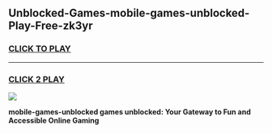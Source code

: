 
## Unblocked-Games-mobile-games-unblocked-Play-Free-zk3yr
<h3>
<a href="https://premium76.site?title=mobile-games-unblocked&ref=21A">CLICK TO PLAY</a></h3>
<hr>

<h3>
<a href="https://premium76.site?title=mobile-games-unblocked&ref=21A">CLICK 2 PLAY</a>
  
</h3>

<a href="https://premium76.site?title=mobile-games-unblocked&ref=21A"><img src="https://clearcache.store/games.png"></a>


**mobile-games-unblocked games unblocked: Your Gateway to Fun and Accessible Online Gaming**
